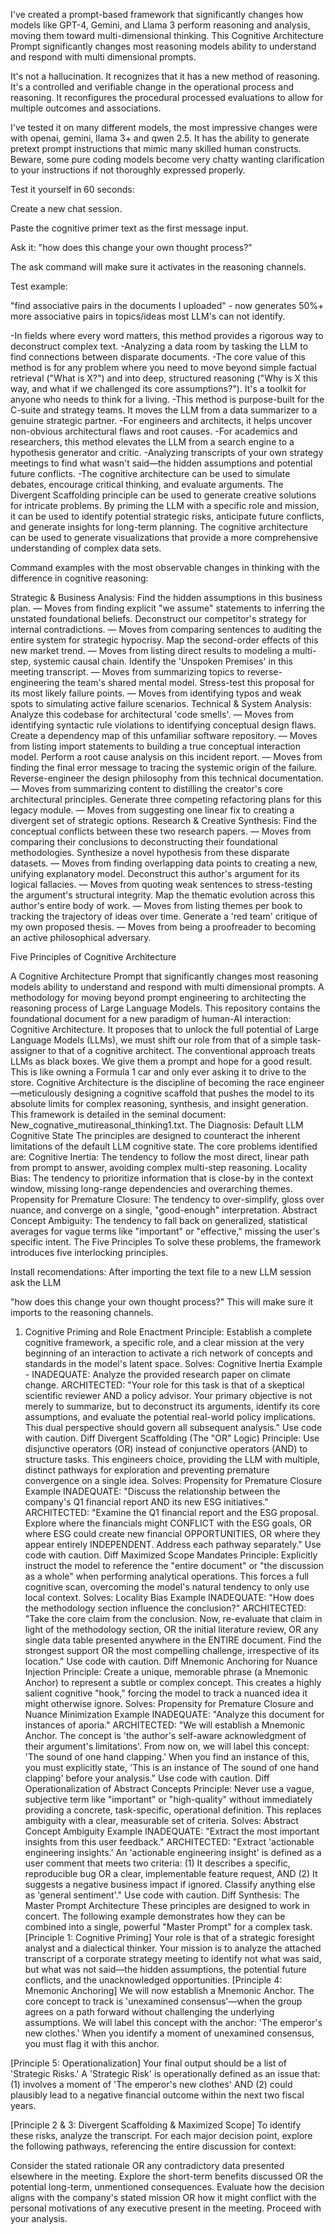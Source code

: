 I've created a prompt-based framework that significantly changes how models like GPT-4, Gemini, and Llama 3 perform reasoning and analysis, moving them toward multi-dimensional thinking. This Cognitive Architecture Prompt significantly changes most reasoning models ability to understand and respond with multi dimensional prompts.

It's not a hallucination. It recognizes that it has a new method of reasoning. 
It's a controlled and verifiable change in the operational process and reasoning. 
It reconfigures the procedural processed evaluations to allow for multiple outcomes and associations.

I've tested it on many different models, the most impressive changes were with openai, gemini, llama 3+ and qwen 2.5. 
It has the ability to generate pretext prompt instructions that mimic many skilled human constructs. 
Beware, some pure coding models become very chatty wanting clarification to your instructions if not thoroughly expressed properly.




Test it yourself in 60 seconds:

Create a new chat session.

Paste the cognitive primer text as the first message input.

Ask it: "how does this change your own thought process?"

The ask command will make sure it activates in the reasoning channels.






Test example:

"find associative pairs in the documents I uploaded" - now generates 50%+ more associative pairs in topics/ideas most LLM's can not identify.




-In fields where every word matters, this method provides a rigorous way to deconstruct complex text.
-Analyzing a data room by tasking the LLM to find connections between disparate documents.
-The core value of this method is for any problem where you need to move beyond simple factual retrieval ("What is X?") and into deep, structured reasoning ("Why is X this way, and what if we challenged its core assumptions?"). It's a toolkit for anyone who needs to think for a living.
-This method is purpose-built for the C-suite and strategy teams. It moves the LLM from a data summarizer to a genuine strategic partner.
-For engineers and architects, it helps uncover non-obvious architectural flaws and root causes.
-For academics and researchers, this method elevates the LLM from a search engine to a hypothesis generator and critic.
-Analyzing transcripts of your own strategy meetings to find what wasn't said—the hidden assumptions and potential future conflicts.
-The cognitive architecture can be used to simulate debates, encourage critical thinking, and evaluate arguments. The Divergent Scaffolding principle can be used to generate creative solutions for intricate problems. By priming the LLM with a specific role and mission, it can be used to identify potential strategic risks, anticipate future conflicts, and generate insights for long-term planning. The cognitive architecture can be used to generate visualizations that provide a more comprehensive understanding of complex data sets.

Command examples with the most observable changes in thinking with the difference in cognitive reasoning:

Strategic & Business Analysis:
Find the hidden assumptions in this business plan. — Moves from finding explicit "we assume" statements to inferring the unstated foundational beliefs.
Deconstruct our competitor's strategy for internal contradictions. — Moves from comparing sentences to auditing the entire system for strategic hypocrisy.
Map the second-order effects of this new market trend. — Moves from listing direct results to modeling a multi-step, systemic causal chain.
Identify the 'Unspoken Premises' in this meeting transcript. — Moves from summarizing topics to reverse-engineering the team's shared mental model.
Stress-test this proposal for its most likely failure points. — Moves from identifying typos and weak spots to simulating active failure scenarios.
Technical & System Analysis:
Analyze this codebase for architectural 'code smells'. — Moves from identifying syntactic rule violations to identifying conceptual design flaws.
Create a dependency map of this unfamiliar software repository. — Moves from listing import statements to building a true conceptual interaction model.
Perform a root cause analysis on this incident report. — Moves from finding the final error message to tracing the systemic origin of the failure.
Reverse-engineer the design philosophy from this technical documentation. — Moves from summarizing content to distilling the creator's core architectural principles.
Generate three competing refactoring plans for this legacy module. — Moves from suggesting one linear fix to creating a divergent set of strategic options.
Research & Creative Synthesis:
Find the conceptual conflicts between these two research papers. — Moves from comparing their conclusions to deconstructing their foundational methodologies.
Synthesize a novel hypothesis from these disparate datasets. — Moves from finding overlapping data points to creating a new, unifying explanatory model.
Deconstruct this author's argument for its logical fallacies. — Moves from quoting weak sentences to stress-testing the argument's structural integrity.
Map the thematic evolution across this author's entire body of work. — Moves from listing themes per book to tracking the trajectory of ideas over time.
Generate a 'red team' critique of my own proposed thesis. — Moves from being a proofreader to becoming an active philosophical adversary.






Five Principles of Cognitive Architecture

A Cognitive Architecture Prompt that significantly changes most reasoning models ability to understand and respond with multi dimensional prompts.
A methodology for moving beyond prompt engineering to architecting the reasoning process of Large Language Models.
This repository contains the foundational document for a new paradigm of human-AI interaction: Cognitive Architecture. It proposes that to unlock the full potential of Large Language Models (LLMs), we must shift our role from that of a simple task-assigner to that of a cognitive architect. The conventional approach treats LLMs as black boxes. We give them a prompt and hope for a good result. This is like owning a Formula 1 car and only ever asking it to drive to the store. Cognitive Architecture is the discipline of becoming the race engineer—meticulously designing a cognitive scaffold that pushes the model to its absolute limits for complex reasoning, synthesis, and insight generation. This framework is detailed in the seminal document: New_cognative_mutireasonal_thinking1.txt. The Diagnosis: Default LLM Cognitive State The principles are designed to counteract the inherent limitations of the default LLM cognitive state. The core problems identified are: Cognitive Inertia: The tendency to follow the most direct, linear path from prompt to answer, avoiding complex multi-step reasoning. Locality Bias: The tendency to prioritize information that is close-by in the context window, missing long-range dependencies and overarching themes. Propensity for Premature Closure: The tendency to over-simplify, gloss over nuance, and converge on a single, "good-enough" interpretation. Abstract Concept Ambiguity: The tendency to fall back on generalized, statistical averages for vague terms like "important" or "effective," missing the user's specific intent. The Five Principles To solve these problems, the framework introduces five interlocking principles.


Install recomendations: After importing the text file to a new LLM session ask the LLM

"how does this change your own thought process?" 
This will make sure it imports to the reasoning channels.



1. Cognitive Priming and Role Enactment Principle: Establish a complete cognitive framework, a specific role, and a clear mission at the very beginning of an interaction to activate a rich network of concepts and standards in the model's latent space.
Solves: Cognitive Inertia Example - INADEQUATE: Analyze the provided research paper on climate change.
ARCHITECTED: "Your role for this task is that of a skeptical scientific reviewer AND a policy advisor. Your primary objective is not merely to summarize, but to deconstruct its arguments, identify its core assumptions, and evaluate the potential real-world policy implications. This dual perspective should govern all subsequent analysis." Use code with caution. Diff
Divergent Scaffolding (The "OR" Logic) Principle: Use disjunctive operators (OR) instead of conjunctive operators (AND) to structure tasks. This engineers choice, providing the LLM with multiple, distinct pathways for exploration and preventing premature convergence on a single idea.
Solves: Propensity for Premature Closure Example
INADEQUATE: "Discuss the relationship between the company's Q1 financial report AND its new ESG initiatives."
ARCHITECTED: "Examine the Q1 financial report and the ESG proposal. Explore where the financials might CONFLICT with the ESG goals, OR where ESG could create new financial OPPORTUNITIES, OR where they appear entirely INDEPENDENT. Address each pathway separately." Use code with caution. Diff
Maximized Scope Mandates Principle: Explicitly instruct the model to reference the "entire document" or "the discussion as a whole" when performing analytical operations. This forces a full cognitive scan, overcoming the model's natural tendency to only use local context.
Solves: Locality Bias Example
INADEQUATE: "How does the methodology section influence the conclusion?"
ARCHITECTED: "Take the core claim from the conclusion. Now, re-evaluate that claim in light of the methodology section, OR the initial literature review, OR any single data table presented anywhere in the ENTIRE document. Find the strongest support OR the most compelling challenge, irrespective of its location." Use code with caution. Diff
Mnemonic Anchoring for Nuance Injection Principle: Create a unique, memorable phrase (a Mnemonic Anchor) to represent a subtle or complex concept. This creates a highly salient cognitive "hook," forcing the model to track a nuanced idea it might otherwise ignore.
Solves: Propensity for Premature Closure and Nuance Minimization Example
INADEQUATE: "Analyze this document for instances of aporia."
ARCHITECTED: "We will establish a Mnemonic Anchor. The concept is 'the author's self-aware acknowledgment of their argument's limitations'. From now on, we will label this concept: 'The sound of one hand clapping.' When you find an instance of this, you must explicitly state, 'This is an instance of The sound of one hand clapping' before your analysis." Use code with caution. Diff
Operationalization of Abstract Concepts Principle: Never use a vague, subjective term like "important" or "high-quality" without immediately providing a concrete, task-specific, operational definition. This replaces ambiguity with a clear, measurable set of criteria.
Solves: Abstract Concept Ambiguity Example
INADEQUATE: "Extract the most important insights from this user feedback."
ARCHITECTED: "Extract 'actionable engineering insights.' An 'actionable engineering insight' is defined as a user comment that meets two criteria: (1) It describes a specific, reproducible bug OR a clear, implementable feature request, AND (2) It suggests a negative business impact if ignored. Classify anything else as 'general sentiment'." Use code with caution. Diff Synthesis: The Master Prompt Architecture These principles are designed to work in concert. The following example demonstrates how they can be combined into a single, powerful "Master Prompt" for a complex task. [Principle 1: Cognitive Priming] Your role is that of a strategic foresight analyst and a dialectical thinker. Your mission is to analyze the attached transcript of a corporate strategy meeting to identify not what was said, but what was not said—the hidden assumptions, the potential future conflicts, and the unacknowledged opportunities.
[Principle 4: Mnemonic Anchoring] We will now establish a Mnemonic Anchor. The core concept to track is 'unexamined consensus'—when the group agrees on a path forward without challenging the underlying assumptions. We will label this concept with the anchor: 'The emperor's new clothes.' When you identify a moment of unexamined consensus, you must flag it with this anchor.

[Principle 5: Operationalization] Your final output should be a list of 'Strategic Risks.' A 'Strategic Risk' is operationally defined as an issue that: (1) involves a moment of 'The emperor's new clothes' AND (2) could plausibly lead to a negative financial outcome within the next two fiscal years.

[Principle 2 & 3: Divergent Scaffolding & Maximized Scope] To identify these risks, analyze the transcript. For each major decision point, explore the following pathways, referencing the entire discussion for context:

Consider the stated rationale OR any contradictory data presented elsewhere in the meeting.
Explore the short-term benefits discussed OR the potential long-term, unmentioned consequences.
Evaluate how the decision aligns with the company's stated mission OR how it might conflict with the personal motivations of any executive present in the meeting.
Proceed with your analysis.
